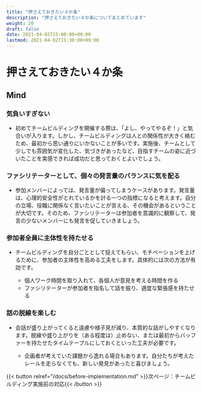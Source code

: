 ```yaml
---
title: "押さえておきたい４か条"
description: "押さえておきたい４か条についてまとめています"
weight: 20
draft: false
date: 2021-04-02T15:00:00+09:00
lastmod: 2021-04-02T15:30:00+09:00
---
```


# 押さえておきたい４か条

## Mind

### 気負いすぎない


- 初めてチームビルディングを開催する際は、「よし、やってやるぞ！」と気合いが入ります。しかし、チームビルディングは人との関係性が大きく絡むため、最初から思い通りにいかないことが多いです。実施後、チームとして少しでも雰囲気が変化した、気づきがあったなど、目指すチームの姿に近づいたことを実感できれば成功だと思っておくとよいでしょう。


### ファシリテーターとして、個々の発言量のバランスに気を配る


- 参加メンバーによっては、発言量が偏ってしまうケースがあります。発言量は、心理的安全性がとれているかを計る一つの指標になると考えます。自分の立場、役職に関係なく言いたいことが言える、その機会があるということが大切です。そのため、ファシリテーターは参加者を意識的に観察して、発言の少ないメンバーにも発言を促していきましょう。


### 参加者全員に主体性を持たせる


- チームビルディングを自分ごととして捉えてもらい、モチベーションを上げるために、参加者の主体性を高める工夫をします。具体的には次の方法が有効です。

    - 個人ワーク時間を取り入れて、各個人が意見を考える時間を作る
    - ファシリテーターが参加者を指名して話を振り、適度な緊張感を持たせる


### 話の脱線を楽しむ


- 会話が盛り上がってくると遠慮や様子見が減り、本質的な話がしやすくなります。脱線や盛り上がりを（ある程度は）止めない、または最初からバッファーを持たせたタイムテーブルにしておくといった工夫が必要です。
    
    - 企画者が考えていた課題から逸れる場合もあります。自分たちが考えたレールを走らなくても、新しい発見があったと喜びましょう。


{{< button relref="/docs/before-implementation.md" >}}次ページ：チームビルディング実施前の対応{{< /button >}}
